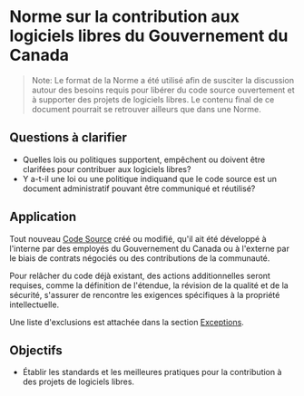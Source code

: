 # Norme sur la contribution aux logiciels libres du Gouvernement du Canada

> Note: Le format de la Norme a été utilisé afin de susciter la discussion autour des besoins requis pour libérer du code source ouvertement et à supporter des projets de logiciels libres. Le contenu final de ce document pourrait se retrouver ailleurs que dans une Norme.

## Questions à clarifier

* Quelles lois ou politiques supportent, empêchent ou doivent être clarifées pour contribuer aux logiciels libres?
* Y a-t-il une loi ou une politique indiquand que le code source est un document administratif pouvant être communiqué et réutilisé?

## Application

Tout nouveau [Code Source](#code-source) créé ou modifié, qu'il ait été développé à l'interne par des employés du Gouvernement du Canada ou à l'externe par le biais de contrats négociés ou des contributions de la communauté.

Pour relâcher du code déjà existant, des actions additionnelles seront requises, comme la définition de l'étendue, la révision de la qualité et de la sécurité, s'assurer de rencontre les exigences spécifiques à la propriété intellectuelle.

Une liste d'exclusions est attachée dans la section [Exceptions](#exceptions).

## Objectifs

* Établir les standards et les meilleures pratiques pour la contribution à des projets de logiciels libres.
